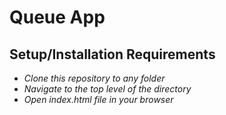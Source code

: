 # Queue App 

## Setup/Installation Requirements 

* _Сlone this repository to any folder_ 
* _Navigate to the top level of the directory_ 
* _Open index.html file in your browser_
